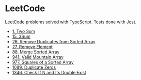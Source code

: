 # LeetCode

[LeetCode](https://leetcode.com/) problems solved with TypeScript. Tests done
with [Jest](https://jestjs.io/).

* [1. Two Sum](/Problems/1.%20Two%20Sum/)
* [15. 3Sum](/Problems/15.%203Sum/)
* [26. Remove Duplicates from Sorted Array](/Problems/26.%20Remove%20Duplicates%20from%20Sorted%20Array/)
* [27. Remove Element](/Problems/27.%20Remove%20Element/)
* [88. Merge Sorted Array](/Problems/88.%20Merge%20Sorted%20Array/)
* [941. Valid Mountain Array](/Problems/941.%20Valid%20Mountain%20Array/)
* [977. Squares of a Sorted Array](/Problems/977.%20Squares%20of%20a%20Sorted%20Array/)
* [1089. Duplicate Zeros](/Problems/1089.%20Duplicate%20Zeros/)
* [1346. Check If N and Its Double Exist](/Problems/1346.%20Check%20If%20N%20and%20Its%20Double%20Exist/)
